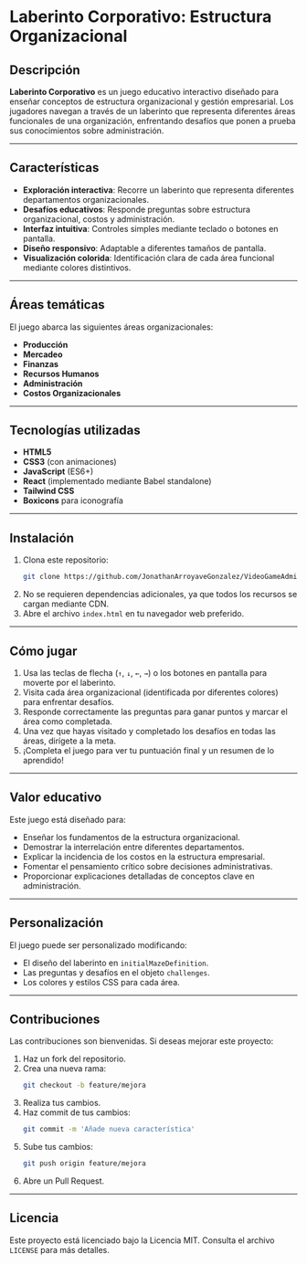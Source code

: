 # Laberinto Corporativo: Estructura Organizacional

## Descripción

**Laberinto Corporativo** es un juego educativo interactivo diseñado para enseñar conceptos de estructura organizacional y gestión empresarial. Los jugadores navegan a través de un laberinto que representa diferentes áreas funcionales de una organización, enfrentando desafíos que ponen a prueba sus conocimientos sobre administración.

---

## Características

- **Exploración interactiva**: Recorre un laberinto que representa diferentes departamentos organizacionales.
- **Desafíos educativos**: Responde preguntas sobre estructura organizacional, costos y administración.
- **Interfaz intuitiva**: Controles simples mediante teclado o botones en pantalla.
- **Diseño responsivo**: Adaptable a diferentes tamaños de pantalla.
- **Visualización colorida**: Identificación clara de cada área funcional mediante colores distintivos.

---

## Áreas temáticas

El juego abarca las siguientes áreas organizacionales:

- **Producción**
- **Mercadeo**
- **Finanzas**
- **Recursos Humanos**
- **Administración**
- **Costos Organizacionales**

---

## Tecnologías utilizadas

- **HTML5**
- **CSS3** (con animaciones)
- **JavaScript** (ES6+)
- **React** (implementado mediante Babel standalone)
- **Tailwind CSS**
- **Boxicons** para iconografía

---

## Instalación

1. Clona este repositorio:
   ```bash
   git clone https://github.com/JonathanArroyaveGonzalez/VideoGameAdmin.git
   ```
2. No se requieren dependencias adicionales, ya que todos los recursos se cargan mediante CDN.
3. Abre el archivo `index.html` en tu navegador web preferido.

---

## Cómo jugar

1. Usa las teclas de flecha (`↑`, `↓`, `←`, `→`) o los botones en pantalla para moverte por el laberinto.
2. Visita cada área organizacional (identificada por diferentes colores) para enfrentar desafíos.
3. Responde correctamente las preguntas para ganar puntos y marcar el área como completada.
4. Una vez que hayas visitado y completado los desafíos en todas las áreas, dirígete a la meta.
5. ¡Completa el juego para ver tu puntuación final y un resumen de lo aprendido!

---

## Valor educativo

Este juego está diseñado para:

- Enseñar los fundamentos de la estructura organizacional.
- Demostrar la interrelación entre diferentes departamentos.
- Explicar la incidencia de los costos en la estructura empresarial.
- Fomentar el pensamiento crítico sobre decisiones administrativas.
- Proporcionar explicaciones detalladas de conceptos clave en administración.

---

## Personalización

El juego puede ser personalizado modificando:

- El diseño del laberinto en `initialMazeDefinition`.
- Las preguntas y desafíos en el objeto `challenges`.
- Los colores y estilos CSS para cada área.

---

## Contribuciones

Las contribuciones son bienvenidas. Si deseas mejorar este proyecto:

1. Haz un fork del repositorio.
2. Crea una nueva rama:
   ```bash
   git checkout -b feature/mejora
   ```
3. Realiza tus cambios.
4. Haz commit de tus cambios:
   ```bash
   git commit -m 'Añade nueva característica'
   ```
5. Sube tus cambios:
   ```bash
   git push origin feature/mejora
   ```
6. Abre un Pull Request.

---

## Licencia

Este proyecto está licenciado bajo la Licencia MIT. Consulta el archivo `LICENSE` para más detalles.